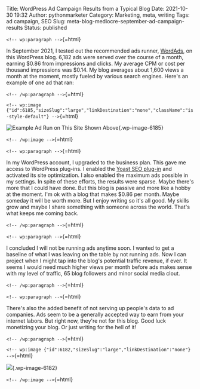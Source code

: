 Title: WordPress Ad Campaign Results from a Typical Blog
Date: 2021-10-30 19:32
Author: pythonmarketer
Category: Marketing, meta, writing
Tags: ad campaign, SEO
Slug: meta-blog-mediocre-september-ad-campaign-results
Status: published

`<!-- wp:paragraph -->`{=html}

In September 2021, I tested out the recommended ads runner, [WordAds](https://wordads.co/), on this WordPress blog. 6,182 ads were served over the course of a month, earning \$0.86 from impressions and clicks. My average CPM or cost per thousand impressions was \$0.14. My blog averages about 1,600 views a month at the moment, mostly fueled by various search engines. Here's an example of one ad that ran:

`<!-- /wp:paragraph -->`{=html}

`<!-- wp:image {"id":6185,"sizeSlug":"large","linkDestination":"none","className":"is-style-default"} -->`{=html}

![***Example Ad Run on This Site Shown Above***](https://pythonmarketer.files.wordpress.com/2021/10/wordads-ad-1.png?w=877){.wp-image-6185}

`<!-- /wp:image -->`{=html}

`<!-- wp:paragraph -->`{=html}

In my WordPress account, I upgraded to the business plan. This gave me access to WordPress plug-ins. I enabled the [Yoast SEO plug-in](https://yoast.com/wordpress/plugins/seo/) and activated its site optimization. I also enabled the maximum ads possible in my settings. In spite of these efforts, the results were sparse. Maybe there's more that I could have done. But this blog is passive and more like a hobby at the moment. I'm ok with a blog that makes \$0.86 per month. Maybe someday it will be worth more. But I enjoy writing so it's all good. My skills grow and maybe I share something with someone across the world. That's what keeps me coming back.

`<!-- /wp:paragraph -->`{=html}

`<!-- wp:paragraph -->`{=html}

I concluded I will not be running ads anytime soon. I wanted to get a baseline of what I was leaving on the table by not running ads. Now I can project when I might tap into the blog's potential traffic revenue, if ever. It seems I would need much higher views per month before ads makes sense with my level of traffic, 65 blog followers and minor social media clout.

`<!-- /wp:paragraph -->`{=html}

`<!-- wp:paragraph -->`{=html}

There's also the added benefit of not serving up people's data to ad companies. Ads seem to be a generally accepted way to earn from your internet labors. But right now, they're not for this blog. Good luck monetizing your blog. Or just writing for the hell of it!

`<!-- /wp:paragraph -->`{=html}

`<!-- wp:image {"id":6182,"sizeSlug":"large","linkDestination":"none"} -->`{=html}

![](https://pythonmarketer.files.wordpress.com/2021/10/sept-2021-ad-campaign-results.png?w=1024){.wp-image-6182}

`<!-- /wp:image -->`{=html}
